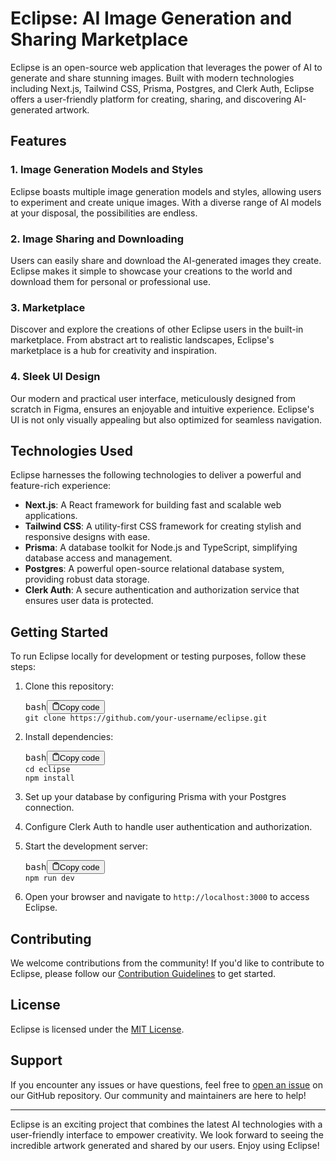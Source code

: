 <h1>Eclipse: AI Image Generation and Sharing Marketplace</h1><p>Eclipse is an open-source web application that leverages the power of AI to generate and share stunning images. Built with modern technologies including Next.js, Tailwind CSS, Prisma, Postgres, and Clerk Auth, Eclipse offers a user-friendly platform for creating, sharing, and discovering AI-generated artwork.</p><h2>Features</h2><h3>1. Image Generation Models and Styles</h3><p>Eclipse boasts multiple image generation models and styles, allowing users to experiment and create unique images. With a diverse range of AI models at your disposal, the possibilities are endless.</p><h3>2. Image Sharing and Downloading</h3><p>Users can easily share and download the AI-generated images they create. Eclipse makes it simple to showcase your creations to the world and download them for personal or professional use.</p><h3>3. Marketplace</h3><p>Discover and explore the creations of other Eclipse users in the built-in marketplace. From abstract art to realistic landscapes, Eclipse's marketplace is a hub for creativity and inspiration.</p><h3>4. Sleek UI Design</h3><p>Our modern and practical user interface, meticulously designed from scratch in Figma, ensures an enjoyable and intuitive experience. Eclipse's UI is not only visually appealing but also optimized for seamless navigation.</p><h2>Technologies Used</h2><p>Eclipse harnesses the following technologies to deliver a powerful and feature-rich experience:</p><ul><li><strong>Next.js</strong>: A React framework for building fast and scalable web applications.</li><li><strong>Tailwind CSS</strong>: A utility-first CSS framework for creating stylish and responsive designs with ease.</li><li><strong>Prisma</strong>: A database toolkit for Node.js and TypeScript, simplifying database access and management.</li><li><strong>Postgres</strong>: A powerful open-source relational database system, providing robust data storage.</li><li><strong>Clerk Auth</strong>: A secure authentication and authorization service that ensures user data is protected.</li></ul><h2>Getting Started</h2><p>To run Eclipse locally for development or testing purposes, follow these steps:</p><ol><li><p>Clone this repository:</p><pre><div class="bg-black rounded-md mb-4"><div class="flex items-center relative text-gray-200 bg-gray-800 px-4 py-2 text-xs font-sans justify-between rounded-t-md"><span>bash</span><button class="flex ml-auto gap-2"><svg stroke="currentColor" fill="none" stroke-width="2" viewBox="0 0 24 24" stroke-linecap="round" stroke-linejoin="round" class="h-4 w-4" height="1em" width="1em" xmlns="http://www.w3.org/2000/svg"><path d="M16 4h2a2 2 0 0 1 2 2v14a2 2 0 0 1-2 2H6a2 2 0 0 1-2-2V6a2 2 0 0 1 2-2h2"></path><rect x="8" y="2" width="8" height="4" rx="1" ry="1"></rect></svg>Copy code</button></div><div class="p-4 overflow-y-auto"><code class="!whitespace-pre hljs language-bash">git <span class="hljs-built_in">clone</span> https://github.com/your-username/eclipse.git
</code></div></div></pre></li><li><p>Install dependencies:</p><pre><div class="bg-black rounded-md mb-4"><div class="flex items-center relative text-gray-200 bg-gray-800 px-4 py-2 text-xs font-sans justify-between rounded-t-md"><span>bash</span><button class="flex ml-auto gap-2"><svg stroke="currentColor" fill="none" stroke-width="2" viewBox="0 0 24 24" stroke-linecap="round" stroke-linejoin="round" class="h-4 w-4" height="1em" width="1em" xmlns="http://www.w3.org/2000/svg"><path d="M16 4h2a2 2 0 0 1 2 2v14a2 2 0 0 1-2 2H6a2 2 0 0 1-2-2V6a2 2 0 0 1 2-2h2"></path><rect x="8" y="2" width="8" height="4" rx="1" ry="1"></rect></svg>Copy code</button></div><div class="p-4 overflow-y-auto"><code class="!whitespace-pre hljs language-bash"><span class="hljs-built_in">cd</span> eclipse
npm install
</code></div></div></pre></li><li><p>Set up your database by configuring Prisma with your Postgres connection.</p></li><li><p>Configure Clerk Auth to handle user authentication and authorization.</p></li><li><p>Start the development server:</p><pre><div class="bg-black rounded-md mb-4"><div class="flex items-center relative text-gray-200 bg-gray-800 px-4 py-2 text-xs font-sans justify-between rounded-t-md"><span>bash</span><button class="flex ml-auto gap-2"><svg stroke="currentColor" fill="none" stroke-width="2" viewBox="0 0 24 24" stroke-linecap="round" stroke-linejoin="round" class="h-4 w-4" height="1em" width="1em" xmlns="http://www.w3.org/2000/svg"><path d="M16 4h2a2 2 0 0 1 2 2v14a2 2 0 0 1-2 2H6a2 2 0 0 1-2-2V6a2 2 0 0 1 2-2h2"></path><rect x="8" y="2" width="8" height="4" rx="1" ry="1"></rect></svg>Copy code</button></div><div class="p-4 overflow-y-auto"><code class="!whitespace-pre hljs language-bash">npm run dev
</code></div></div></pre></li><li><p>Open your browser and navigate to <code>http://localhost:3000</code> to access Eclipse.</p></li></ol><h2>Contributing</h2><p>We welcome contributions from the community! If you'd like to contribute to Eclipse, please follow our <a href="CONTRIBUTING.md" target="_new">Contribution Guidelines</a> to get started.</p><h2>License</h2><p>Eclipse is licensed under the <a href="LICENSE" target="_new">MIT License</a>.</p><h2>Support</h2><p>If you encounter any issues or have questions, feel free to <a href="https://github.com/your-username/eclipse/issues" target="_new">open an issue</a> on our GitHub repository. Our community and maintainers are here to help!</p><hr><p>Eclipse is an exciting project that combines the latest AI technologies with a user-friendly interface to empower creativity. We look forward to seeing the incredible artwork generated and shared by our users. Enjoy using Eclipse!</p>
